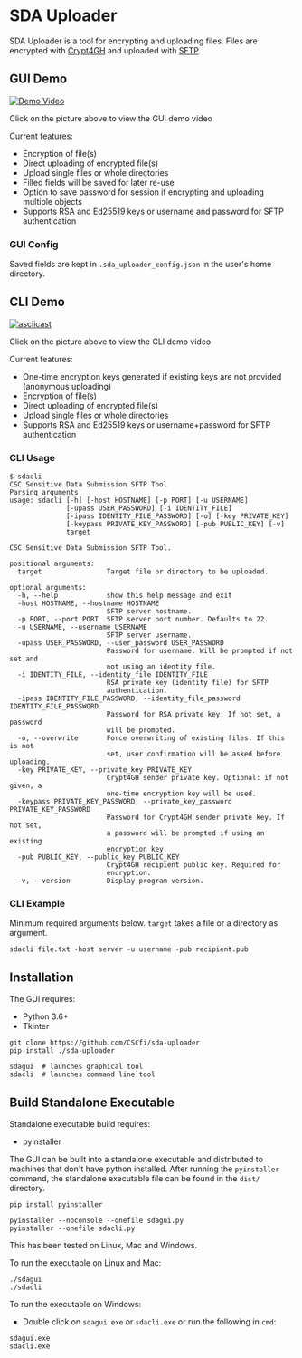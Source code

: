 # SDA Uploader
SDA Uploader is a tool for encrypting and uploading files. Files are encrypted with [Crypt4GH](http://samtools.github.io/hts-specs/crypt4gh.pdf) and uploaded with [SFTP](https://www.ssh.com/ssh/sftp/).

## GUI Demo
[![Demo Video](https://kannu.csc.fi/s/qX4PbXDDgmeBss2/preview)](https://kannu.csc.fi/s/ER4SMQWECZwnqt5)

Click on the picture above to view the GUI demo video

Current features:
- Encryption of file(s)
- Direct uploading of encrypted file(s)
- Upload single files or whole directories
- Filled fields will be saved for later re-use
- Option to save password for session if encrypting and uploading multiple objects
- Supports RSA and Ed25519 keys or username and password for SFTP authentication

### GUI Config
Saved fields are kept in `.sda_uploader_config.json` in the user's home directory.

## CLI Demo
[![asciicast](https://asciinema.org/a/367991.svg)](https://asciinema.org/a/367991)

Click on the picture above to view the CLI demo video

Current features:
- One-time encryption keys generated if existing keys are not provided (anonymous uploading)
- Encryption of file(s)
- Direct uploading of encrypted file(s)
- Upload single files or whole directories
- Supports RSA and Ed25519 keys or username+password for SFTP authentication

### CLI Usage
```
$ sdacli 
CSC Sensitive Data Submission SFTP Tool
Parsing arguments
usage: sdacli [-h] [-host HOSTNAME] [-p PORT] [-u USERNAME]
              [-upass USER_PASSWORD] [-i IDENTITY_FILE]
              [-ipass IDENTITY_FILE_PASSWORD] [-o] [-key PRIVATE_KEY]
              [-keypass PRIVATE_KEY_PASSWORD] [-pub PUBLIC_KEY] [-v]
              target

CSC Sensitive Data Submission SFTP Tool.

positional arguments:
  target                Target file or directory to be uploaded.

optional arguments:
  -h, --help            show this help message and exit
  -host HOSTNAME, --hostname HOSTNAME
                        SFTP server hostname.
  -p PORT, --port PORT  SFTP server port number. Defaults to 22.
  -u USERNAME, --username USERNAME
                        SFTP server username.
  -upass USER_PASSWORD, --user_password USER_PASSWORD
                        Password for username. Will be prompted if not set and
                        not using an identity file.
  -i IDENTITY_FILE, --identity_file IDENTITY_FILE
                        RSA private key (identity file) for SFTP
                        authentication.
  -ipass IDENTITY_FILE_PASSWORD, --identity_file_password IDENTITY_FILE_PASSWORD
                        Password for RSA private key. If not set, a password
                        will be prompted.
  -o, --overwrite       Force overwriting of existing files. If this is not
                        set, user confirmation will be asked before uploading.
  -key PRIVATE_KEY, --private_key PRIVATE_KEY
                        Crypt4GH sender private key. Optional: if not given, a
                        one-time encryption key will be used.
  -keypass PRIVATE_KEY_PASSWORD, --private_key_password PRIVATE_KEY_PASSWORD
                        Password for Crypt4GH sender private key. If not set,
                        a password will be prompted if using an existing
                        encryption key.
  -pub PUBLIC_KEY, --public_key PUBLIC_KEY
                        Crypt4GH recipient public key. Required for
                        encryption.
  -v, --version         Display program version.
```

### CLI Example
Minimum required arguments below. `target` takes a file or a directory as argument.
```
sdacli file.txt -host server -u username -pub recipient.pub
```

## Installation

The GUI requires:
- Python 3.6+
- Tkinter

```
git clone https://github.com/CSCfi/sda-uploader
pip install ./sda-uploader

sdagui  # launches graphical tool
sdacli  # launches command line tool
```

## Build Standalone Executable

Standalone executable build requires:
- pyinstaller

The GUI can be built into a standalone executable and distributed to machines that don't have python installed. After running the `pyinstaller` command, the standalone executable file can be found in the `dist/` directory.

```
pip install pyinstaller

pyinstaller --noconsole --onefile sdagui.py
pyinstaller --onefile sdacli.py
```

This has been tested on Linux, Mac and Windows.

To run the executable on Linux and Mac:
```
./sdagui
./sdacli
```

To run the executable on Windows:
- Double click on `sdagui.exe` or `sdacli.exe` or run the following in `cmd`:
```
sdagui.exe
sdacli.exe
```
